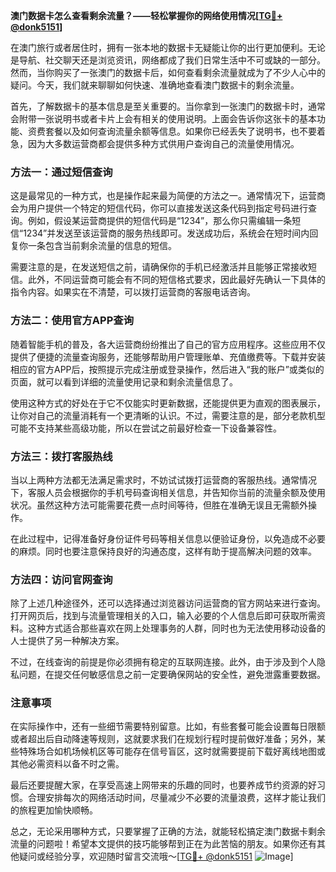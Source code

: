 **澳门数据卡怎么查看剩余流量？——轻松掌握你的网络使用情况[[TG💪+ @donk5151](https://t.me/s/donk5151)]**

在澳门旅行或者居住时，拥有一张本地的数据卡无疑能让你的出行更加便利。无论是导航、社交聊天还是浏览资讯，网络都成了我们日常生活中不可或缺的一部分。然而，当你购买了一张澳门的数据卡后，如何查看剩余流量就成为了不少人心中的疑问。今天，我们就来聊聊如何快速、准确地查看澳门数据卡的剩余流量。

首先，了解数据卡的基本信息是至关重要的。当你拿到一张澳门的数据卡时，通常会附带一张说明书或者卡片上会有相关的使用说明。上面会告诉你这张卡的基本功能、资费套餐以及如何查询流量余额等信息。如果你已经丢失了说明书，也不要着急，因为大多数运营商都会提供多种方式供用户查询自己的流量使用情况。

### 方法一：通过短信查询

这是最常见的一种方式，也是操作起来最为简便的方法之一。通常情况下，运营商会为用户提供一个特定的短信代码，你可以直接发送这条代码到指定号码进行查询。例如，假设某运营商提供的短信代码是“1234”，那么你只需编辑一条短信“1234”并发送至该运营商的服务热线即可。发送成功后，系统会在短时间内回复你一条包含当前剩余流量的信息的短信。

需要注意的是，在发送短信之前，请确保你的手机已经激活并且能够正常接收短信。此外，不同运营商可能会有不同的短信格式要求，因此最好先确认一下具体的指令内容。如果实在不清楚，可以拨打运营商的客服电话咨询。

### 方法二：使用官方APP查询

随着智能手机的普及，各大运营商纷纷推出了自己的官方应用程序。这些应用不仅提供了便捷的流量查询服务，还能够帮助用户管理账单、充值缴费等。下载并安装相应的官方APP后，按照提示完成注册或登录操作，然后进入“我的账户”或类似的页面，就可以看到详细的流量使用记录和剩余流量信息了。

使用这种方式的好处在于它不仅能实时更新数据，还能提供更为直观的图表展示，让你对自己的流量消耗有一个更清晰的认识。不过，需要注意的是，部分老款机型可能不支持某些高级功能，所以在尝试之前最好检查一下设备兼容性。

### 方法三：拨打客服热线

当以上两种方法都无法满足需求时，不妨试试拨打运营商的客服热线。通常情况下，客服人员会根据你的手机号码查询相关信息，并告知你当前的流量余额及使用状况。虽然这种方法可能需要花费一点时间等待，但胜在准确无误且无需额外操作。

在此过程中，记得准备好身份证件号码等相关信息以便验证身份，以免造成不必要的麻烦。同时也要注意保持良好的沟通态度，这样有助于提高解决问题的效率。

### 方法四：访问官网查询

除了上述几种途径外，还可以选择通过浏览器访问运营商的官方网站来进行查询。打开网页后，找到与流量管理相关的入口，输入必要的个人信息后即可获取所需资料。这种方式适合那些喜欢在网上处理事务的人群，同时也为无法使用移动设备的人士提供了另一种解决方案。

不过，在线查询的前提是你必须拥有稳定的互联网连接。此外，由于涉及到个人隐私问题，在提交任何敏感信息之前一定要确保网站的安全性，避免泄露重要数据。

### 注意事项

在实际操作中，还有一些细节需要特别留意。比如，有些套餐可能会设置每日限额或者超出后自动降速等规则，这就要求我们在规划行程时提前做好准备；另外，某些特殊场合如机场候机区等可能存在信号盲区，这时就需要提前下载好离线地图或其他必需资料以备不时之需。

最后还要提醒大家，在享受高速上网带来的乐趣的同时，也要养成节约资源的好习惯。合理安排每次的网络活动时间，尽量减少不必要的流量浪费，这样才能让我们的旅程更加愉快顺畅。

总之，无论采用哪种方式，只要掌握了正确的方法，就能轻松搞定澳门数据卡剩余流量的问题啦！希望本文提供的技巧能够帮到正在为此苦恼的朋友。如果你还有其他疑问或经验分享，欢迎随时留言交流哦～[[TG💪+ @donk5151](https://t.me/s/donk5151) ![Image](https://i.postimg.cc/rwNCRYN7/Snipaste-2025-04-30-17-27-05.png)]